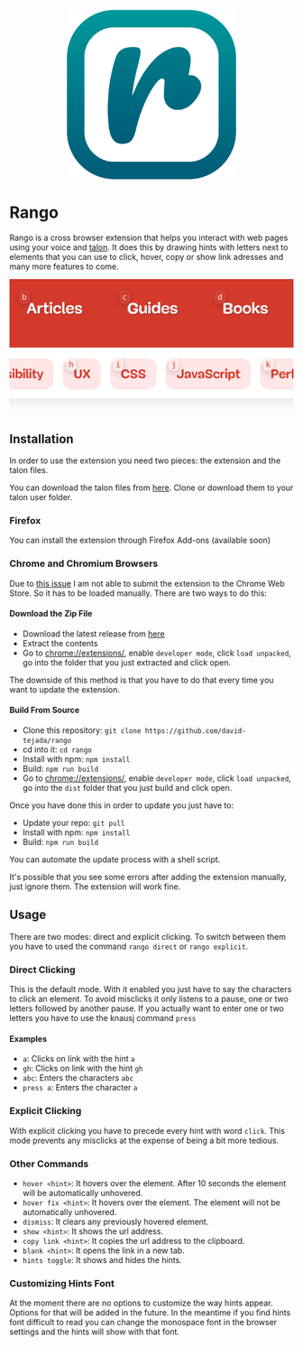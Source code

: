 <p align="center">
  <img width="300" height="300" src="./src/assets/icon.svg">
</p>

# Rango

Rango is a cross browser extension that helps you interact with web pages using your voice and [talon](https://talonvoice.com/). It does this by drawing hints with letters next to elements that you can use to click, hover, copy or show link adresses and many more features to come.

<p align="center">
  <img src="src/assets/screenshot.png">
</p>

## Installation

In order to use the extension you need two pieces: the extension and the talon files.

You can download the talon files from [here](https://github.com/david-tejada/rango-talon). Clone or download them to your talon user folder.

### Firefox

You can install the extension through Firefox Add-ons (available soon)

### Chrome and Chromium Browsers

Due to [this issue](https://github.com/david-tejada/rango/issues/5) I am not able to submit the extension to the Chrome Web Store. So it has to be loaded manually. There are two ways to do this:

#### Download the Zip File

- Download the latest release from [here](https://github.com/david-tejada/rango/releases)
- Extract the contents
- Go to [chrome://extensions/](chrome://extensions/), enable `developer mode`, click `load unpacked`, go into the folder that you just extracted and click open.

The downside of this method is that you have to do that every time you want to update the extension.

#### Build From Source

- Clone this repository: `git clone https://github.com/david-tejada/rango`
- cd into it: `cd rango`
- Install with npm: `npm install`
- Build: `npm run build`
- Go to [chrome://extensions/](chrome://extensions/), enable `developer mode`, click `load unpacked`, go into the `dist` folder that you just build and click open.

Once you have done this in order to update you just have to:

- Update your repo: `git pull`
- Install with npm: `npm install`
- Build: `npm run build`

You can automate the update process with a shell script.

It's possible that you see some errors after adding the extension manually, just ignore them. The extension will work fine.

## Usage

There are two modes: direct and explicit clicking. To switch between them you have to used the command `rango direct` or `rango explicit`.

### Direct Clicking

This is the default mode. With it enabled you just have to say the characters to click an element. To avoid misclicks it only listens to a pause, one or two letters followed by another pause. If you actually want to enter one or two letters you have to use the knausj command `press`

#### Examples

- `a`: Clicks on link with the hint `a`
- `gh`: Clicks on link with the hint `gh`
- `abc`: Enters the characters `abc`
- `press a`: Enters the character `a`

### Explicit Clicking

With explicit clicking you have to precede every hint with word `click`. This mode prevents any misclicks at the expense of being a bit more tedious.

### Other Commands

- `hover <hint>`: It hovers over the element. After 10 seconds the element will be automatically unhovered.
- `hover fix <hint>`: It hovers over the element. The element will not be automatically unhovered.
- `dismiss`: It clears any previously hovered element.
- `show <hint>`: It shows the url address.
- `copy link <hint>`: It copies the url address to the clipboard.
- `blank <hint>`: It opens the link in a new tab.
- `hints toggle`: It shows and hides the hints.

### Customizing Hints Font

At the moment there are no options to customize the way hints appear. Options for that will be added in the future. In the meantime if you find hints font difficult to read you can change the monospace font in the browser settings and the hints will show with that font.
